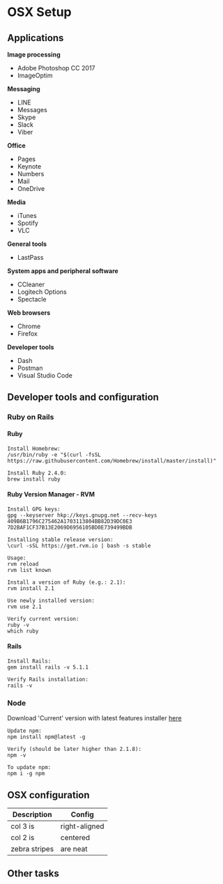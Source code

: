 # OSX Setup

## Applications

**Image processing**
- Adobe Photoshop CC 2017
- ImageOptim

**Messaging**
- LINE
- Messages
- Skype
- Slack
- Viber

**Office**
- Pages
- Keynote
- Numbers
- Mail
- OneDrive

**Media**
- iTunes
- Spotify
- VLC

**General tools**
- LastPass

**System apps and peripheral software**
- CCleaner
- Logitech Options
- Spectacle


**Web browsers**
- Chrome
- Firefox

**Developer tools**
- Dash
- Postman
- Visual Studio Code

## Developer tools and configuration

### Ruby on Rails

#### Ruby 
```
Install Homebrew:
/usr/bin/ruby -e "$(curl -fsSL https://raw.githubusercontent.com/Homebrew/install/master/install)"

Install Ruby 2.4.0:
brew install ruby
```

#### Ruby Version Manager - RVM
```
Install GPG keys:
gpg --keyserver hkp://keys.gnupg.net --recv-keys 409B6B1796C275462A1703113804BB82D39DC0E3 7D2BAF1CF37B13E2069D6956105BD0E739499BDB

Installing stable release version:
\curl -sSL https://get.rvm.io | bash -s stable

Usage:
rvm reload
rvm list known

Install a version of Ruby (e.g.: 2.1): 
rvm install 2.1

Use newly installed version:
rvm use 2.1

Verify current version:
ruby -v
which ruby
```

#### Rails
```
Install Rails:
gem install rails -v 5.1.1

Verify Rails installation:
rails -v
```

### Node
Download 'Current' version with latest features installer [here](https://nodejs.org/en/)
```
Update npm:
npm install npm@latest -g

Verify (should be later higher than 2.1.8):
npm -v

To update npm:
npm i -g npm
```

## OSX configuration

| Description   | Config        |
| ------------- | ------------- |
| col 3 is      | right-aligned |
| col 2 is      | centered      |
| zebra stripes | are neat      |

## Other tasks